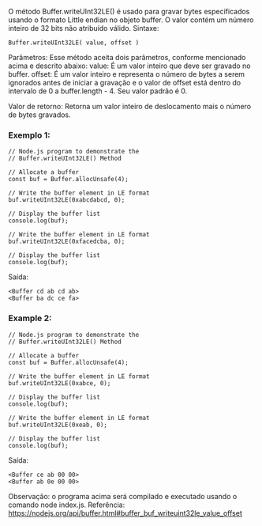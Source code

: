 O método Buffer.writeUInt32LE() é usado para gravar bytes especificados usando o formato Little endian no objeto buffer. O valor contém um número inteiro de 32 bits não atribuído válido. 
Sintaxe:
```
Buffer.writeUInt32LE( value, offset )
```

Parâmetros: Esse método aceita dois parâmetros, conforme mencionado acima e descrito abaixo:
value: É um valor inteiro que deve ser gravado no buffer.
offset: É um valor inteiro e representa o número de bytes a serem ignorados antes de iniciar a gravação e o valor de offset está dentro do intervalo de 0 a buffer.length - 4. Seu valor padrão é 0.

Valor de retorno: Retorna um valor inteiro de deslocamento mais o número de bytes gravados. 
### Exemplo 1:
```node
// Node.js program to demonstrate the  
// Buffer.writeUInt32LE() Method

// Allocate a buffer
const buf = Buffer.allocUnsafe(4);

// Write the buffer element in LE format
buf.writeUInt32LE(0xabcdabcd, 0);

// Display the buffer list
console.log(buf);

// Write the buffer element in LE format
buf.writeUInt32LE(0xfacedcba, 0);

// Display the buffer list
console.log(buf);
```
Saída:
```
<Buffer cd ab cd ab>
<Buffer ba dc ce fa>
```

### Example 2:
```node
// Node.js program to demonstrate the  
// Buffer.writeUInt32LE() Method

// Allocate a buffer
const buf = Buffer.allocUnsafe(4);

// Write the buffer element in LE format
buf.writeUInt32LE(0xabce, 0);

// Display the buffer list
console.log(buf);

// Write the buffer element in LE format
buf.writeUInt32LE(0xeab, 0);

// Display the buffer list
console.log(buf);
```
Saída:
```
<Buffer ce ab 00 00>
<Buffer ab 0e 00 00>
```

Observação: o programa acima será compilado e executado usando o comando node index.js. Referência: https://nodejs.org/api/buffer.html#buffer_buf_writeuint32le_value_offset

